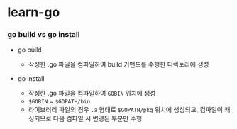 # learn-go

### go build vs go install
* go build

    * 작성한 .go 파일을 컴파일하여 build 커맨드를 수행한 디렉토리에 생성

* go install

    * 작성한 .go 파일을 컴파일하여 `GOBIN` 위치에 생성
    * `$GOBIN` = `$GOPATH/bin`
    * 라이브러리 파일의 경우 `.a` 형태로 `$GOPATH/pkg` 위치에 생성되고, 컴파일이 캐싱되므로 다음 컴파일 시 변경된 부분만 수행